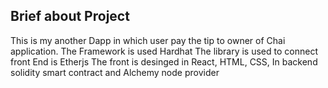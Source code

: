 Brief about Project
-------------------
This is my another Dapp in which user pay the tip to owner of Chai application.
The Framework is used Hardhat
The library is used to connect front End is Etherjs
The front is desinged in React, HTML, CSS, 
In backend solidity smart contract and Alchemy node provider
